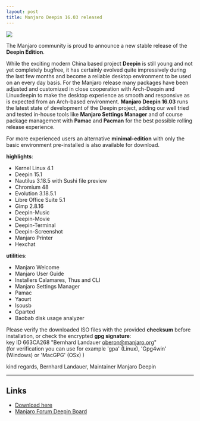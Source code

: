 ```yaml
---
layout: post
title: Manjaro Deepin 16.03 released
---
```


<img src="https://manjaro.github.io/images/manjaro-deepin-16.03.jpg">

The Manjaro community is proud to announce a new stable release of the **Deepin Edition**.

While the exciting modern China based project **Deepin** is still young and not yet completely bugfree, it has certainly evolved quite impressively during the last few months and become a reliable desktop environment to be used on an every day basis. For the Manjaro release many packages have been adjusted and customized in close cooperation with Arch-Deepin and Linuxdeepin to make the desktop experience as smooth and responsive as is expected from an Arch-based environment. **Manjaro Deepin 16.03** runs the latest state of development of the Deepin project, adding our well tried and tested in-house tools like **Manjaro Settings Manager** and of course package management with **Pamac** and **Pacman** for the best possible rolling release experience.

For more experienced users an alternative **minimal-edition** with only the basic environment pre-installed is also available for download.

**highlights**:  

* Kernel Linux 4.1
* Deepin 15.1
* Nautilus 3.18.5 with Sushi file preview
* Chromium 48
* Evolution 3.18.5.1
* Libre Office Suite 5.1
* Gimp 2.8.16
* Deepin-Music
* Deepin-Movie
* Deepin-Terminal
* Deepin-Screenshot
* Manjaro Printer
* Hexchat

**utilities**:

* Manjaro Welcome
* Manjaro User Guide
* Installers Calamares, Thus and CLI
* Manjaro Settings Manager
* Pamac
* Yaourt
* Isousb
* Gparted
* Baobab disk usage analyzer

Please verify the downloaded ISO files with the provided **checksum** before installation, or check the encrypted **gpg signature**:  
key ID 663CA268 "Bernhard Landauer <oberon@manjaro.org>"  
(for verification you can use for example 'gpa' (Linux), 'Gpg4win' (Windows) or 'MacGPG' (OSx) )

kind regards, Bernhard Landauer, Maintainer Manjaro Deepin

----

## Links

* [Download here](https://sourceforge.net/projects/manjarolinux/files/community/Deepin/2016.03/)
* [Manjaro Forum Deepin Board](https://forum.manjaro.org/index.php?board=59.0)
